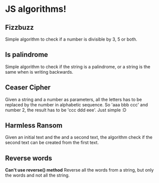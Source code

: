 #  JS algorithms!

## Fizzbuzz
Simple algorithm to check if a number is divisible by 3, 5 or both.

## Is palindrome 
Simple algorithm to check if the string is a palindrome, or a string is the same when is writing backwards.

## Ceaser Cipher 
Given a string and a number as parameters, all the letters has to be replaced by the number in alphabetic sequence. So 'aaa bbb ccc' and number 2, the result has to be 'ccc ddd eee'. Just simple :D

## Harmless Ransom
Given an initial text and the and a second text, the algorithm check if the second text can be created from the first text.

## Reverse words
**Can't use reverse() method**
Reverse all the words from a string, but only the words and not all the string.
